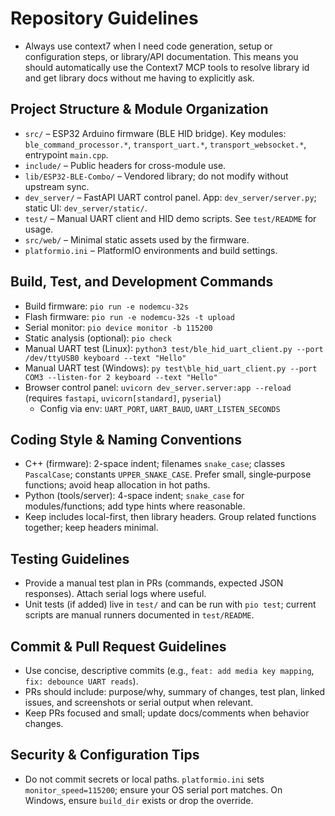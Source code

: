 # Repository Guidelines
- Always use context7 when I need code generation, setup or configuration steps, or
library/API documentation. This means you should automatically use the Context7 MCP
tools to resolve library id and get library docs without me having to explicitly ask.

## Project Structure & Module Organization
- `src/` – ESP32 Arduino firmware (BLE HID bridge). Key modules: `ble_command_processor.*`, `transport_uart.*`, `transport_websocket.*`, entrypoint `main.cpp`.
- `include/` – Public headers for cross-module use.
- `lib/ESP32-BLE-Combo/` – Vendored library; do not modify without upstream sync.
- `dev_server/` – FastAPI UART control panel. App: `dev_server/server.py`; static UI: `dev_server/static/`.
- `test/` – Manual UART client and HID demo scripts. See `test/README` for usage.
- `src/web/` – Minimal static assets used by the firmware.
- `platformio.ini` – PlatformIO environments and build settings.

## Build, Test, and Development Commands
- Build firmware: `pio run -e nodemcu-32s`
- Flash firmware: `pio run -e nodemcu-32s -t upload`
- Serial monitor: `pio device monitor -b 115200`
- Static analysis (optional): `pio check`
- Manual UART test (Linux): `python3 test/ble_hid_uart_client.py --port /dev/ttyUSB0 keyboard --text "Hello"`
- Manual UART test (Windows): `py test\ble_hid_uart_client.py --port COM3 --listen-for 2 keyboard --text "Hello"`
- Browser control panel: `uvicorn dev_server.server:app --reload` (requires `fastapi`, `uvicorn[standard]`, `pyserial`)
  - Config via env: `UART_PORT`, `UART_BAUD`, `UART_LISTEN_SECONDS`

## Coding Style & Naming Conventions
- C++ (firmware): 2-space indent; filenames `snake_case`; classes `PascalCase`; constants `UPPER_SNAKE_CASE`. Prefer small, single‑purpose functions; avoid heap allocation in hot paths.
- Python (tools/server): 4-space indent; `snake_case` for modules/functions; add type hints where reasonable.
- Keep includes local-first, then library headers. Group related functions together; keep headers minimal.

## Testing Guidelines
- Provide a manual test plan in PRs (commands, expected JSON responses). Attach serial logs where useful.
- Unit tests (if added) live in `test/` and can be run with `pio test`; current scripts are manual runners documented in `test/README`.

## Commit & Pull Request Guidelines
- Use concise, descriptive commits (e.g., `feat: add media key mapping`, `fix: debounce UART reads`).
- PRs should include: purpose/why, summary of changes, test plan, linked issues, and screenshots or serial output when relevant.
- Keep PRs focused and small; update docs/comments when behavior changes.

## Security & Configuration Tips
- Do not commit secrets or local paths. `platformio.ini` sets `monitor_speed=115200`; ensure your OS serial port matches. On Windows, ensure `build_dir` exists or drop the override.
